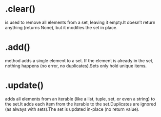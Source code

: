 # .clear() 
 is used to remove all elements from a set, leaving it empty.It doesn’t return anything (returns None), but it modifies the set in place.

 # .add() 
 method adds a single element to a set.
 If the element is already in the set, nothing happens (no error, no duplicates).Sets only hold unique items.
 # .update()
  adds all elements from an iterable (like a list, tuple, set, or even a string) to the set.It adds each item from the iterable to the set.Duplicates are ignored (as always with sets).The set is updated in-place (no return value).

